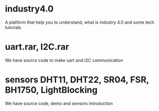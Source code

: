 # industry4.0
A platform that help you to understand, what is industry 4.0 and some tech tutorials 

# uart.rar, I2C.rar
We have source code to make uart and I2C communication

# sensors DHT11, DHT22, SR04, FSR, BH1750, LightBlocking
We have source code, demo and sensors introduction  

